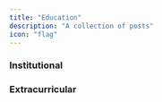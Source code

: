 ```yaml
---
title: "Education"
description: "A collection of posts"
icon: "flag"
---
```


### Institutional

### Extracurricular
